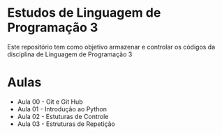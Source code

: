 ﻿# Estudos de Linguagem de Programação 3
Este repositório tem como objetivo armazenar e controlar os códigos da disciplina de Linguagem de Programação 3
# Aulas
- Aula 00 - Git e Git Hub
- Aula 01 - Introdução ao Python
- Aula 02 - Estuturas de Controle
- Aula 03 - Estruturas de Repetição
